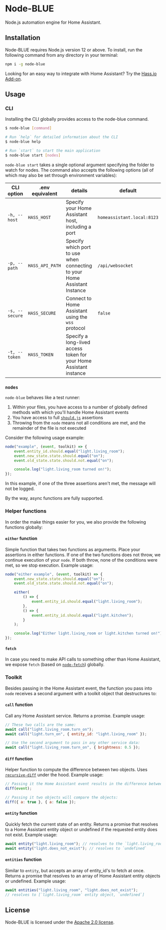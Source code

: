 # Node-BLUE

Node.js automation engine for Home Assistant.

## Installation

Node-BLUE requires Node.js version 12 or above. To install, run the following command from any directory in your terminal:

```sh
npm i -g node-blue
```

Looking for an easy way to integrate with Home Assistant? Try the [Hass.io Add-on](https://github.com/node-blue/hassio).

## Usage

### CLI

Installing the CLI globally provides access to the node-blue command.

```sh
$ node-blue [command]

# Run `help` for detailed information about the CLI
$ node-blue help

# Run `start` to start the main application
$ node-blue start [nodes]
```

`node-blue start` takes a single optional argument specifying the folder to watch for nodes. The command also accepts the following options (all of which may also be set through environment variables):

| CLI option     | .env equivalent | details                                                                   | default                    |
| -------------- | --------------- | ------------------------------------------------------------------------- | -------------------------- |
| `-h, --host`   | `HASS_HOST`     | Specify your Home Assistant host, including a port                        | `homeassistant.local:8123` |
| `-p, --path`   | `HASS_API_PATH` | Specify which port to use when connecting to your Home Assistant Instance | `/api/websocket`           |
| `-s, --secure` | `HASS_SECURE`   | Connect to Home Assistant using the `wss` protocol                        | `false`                    |
| `-t, --token`  | `HASS_TOKEN`    | Specify a long-lived access token for your Home Assistant instance        |                            |

### `nodes`

`node-blue` behaves like a test runner:

1. Within your files, you have access to a number of globally defined methods with which you'll handle Home Assistant events
2. You have access to full [`should.js`](https://github.com/shouldjs/should.js) assertions
3. Throwing from the `node` means not all conditions are met, and the remainder of the file is not executed

Consider the following usage example:

```js
node("example", (event, toolkit) => {
    event.entity_id.should.equal("light.living_room");
    event.new_state.state.should.equal("on");
    event.old_state.state.should.not.equal("on");

    console.log("light.living_room turned on!");
});
```

In this example, if one of the three assertions aren't met, the message will not be logged.

By the way, async functions are fully supported.

### Helper functions

In order the make things easier for you, we also provide the following functions globally:

#### `either` function

Simple function that takes two functions as arguments. Place your assertions in either functions. If one of the two functions does not throw, we continue execution of your `node`. If both throw, none of the conditions were met, so we stop execution. Example usage:

```js
node("either example", (event, toolkit) => {
    event.new_state.state.should.equal("on");
    event.old_state.state.should.not.equal("on");

    either(
        () => {
            event.entity_id.should.equal("light.living_room");
        },
        () => {
            event.entity_id.should.equal("light.kitchen");
        }
    );

    console.log("Either light.living_room or light.kitchen turned on!");
});
```

#### `fetch`

In case you need to make API calls to something other than Home Assistant, we expose `fetch` (based on [`node-fetch`](https://github.com/node-fetch/node-fetch)) globally.

### Toolkit

Besides passing in the Home Assistant event, the function you pass into `node` receives a second argument with a toolkit object that destructures to:

#### `call` function

Call any Home Assistant service. Returns a promise. Example usage:

```js
// These two calls are the same:
await call("light.living_room.turn_on");
await call("light.turn_on", { entity_id: "light.living_room" });

// Use the second argument to pass in any other service data:
await call("light.living_room.turn_on", { brightness: 0.5 });
```

#### `diff` function

Helper function to compute the difference between two objects. Uses [`recursive-diff`](https://github.com/cosmicanant/recursive-diff) under the hood. Example usage:

```js
// Passing it the Home Assistant event results in the difference between the old and the new state being returned:
diff(event);

// Passing it two objects will compare the objects:
diff({ a: true }, { a: false });
```

#### `entity` function

Quickly fetch the current state of an entity. Returns a promise that resolves to a Home Assistant entity object or undefined if the requested entity does not exist. Example usage:

```js
await entity("light.living_room"); // resolves to the `light.living_room` entity
await entity("light.does_not_exist"); // resolves to `undefined`
```

#### `entities` function

Similar to `entity`, but accepts an array of entity_id's to fetch at once. Returns a promise that resolves to an array of Home Assistant entity objects or undefined. Example usage:

```js
await entities("light.living_room", "light.does_not_exist");
// resolves to [`light.living_room` entity object, `undefined`]
```

## License

Node-BLUE is licensed under the [Apache 2.0 license](LICENSE).
